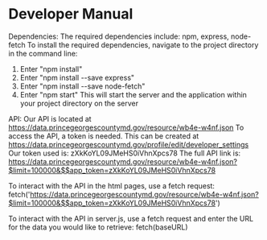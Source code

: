# Developer Manual

Dependencies:
The required dependencies include: npm, express, node-fetch
To install the required dependencies, navigate to the project directory in the
command line:
1. Enter "npm install"
2. Enter "npm install --save express"
3. Enter "npm install --save node-fetch"
4. Enter "npm start"
This will start the server and the application within your project directory on
the server

API:
Our API is located at https://data.princegeorgescountymd.gov/resource/wb4e-w4nf.json
To access the API, a token is needed. This can be created at
https://data.princegeorgescountymd.gov/profile/edit/developer_settings
Our token used is: zXkKoYL09JMeHS0iVhnXpcs78
The full API link is: https://data.princegeorgescountymd.gov/resource/wb4e-w4nf.json?$limit=100000&$$app_token=zXkKoYL09JMeHS0iVhnXpcs78

To interact with the API in the html pages, use a fetch request:
fetch('https://data.princegeorgescountymd.gov/resource/wb4e-w4nf.json?$limit=100000&$$app_token=zXkKoYL09JMeHS0iVhnXpcs78')

To interact with the API in server.js, use a fetch request and enter the URL
for the data you would like to retrieve:
fetch(baseURL)
